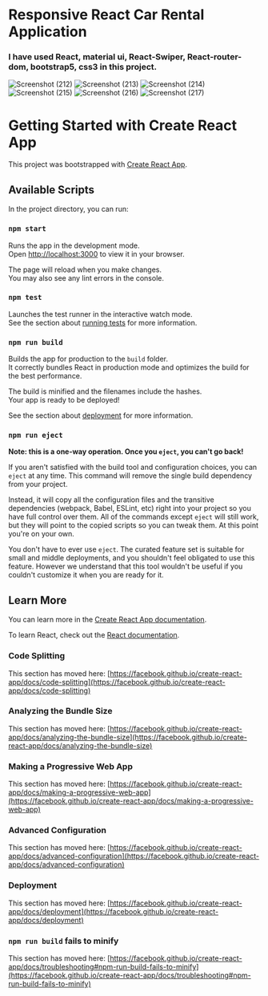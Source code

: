 # Responsive React Car Rental Application
### I have used React, material ui, React-Swiper, React-router-dom, bootstrap5, css3 in this project.

![Screenshot (212)](https://github.com/artinmohajeri/React-MUI-car-rental-app/assets/95845593/92c1fc24-6927-4c3d-a935-1660b8fb4fdf)
![Screenshot (213)](https://github.com/artinmohajeri/React-MUI-car-rental-app/assets/95845593/97b2ce21-34fa-4550-a9af-3db81061ca5f)
![Screenshot (214)](https://github.com/artinmohajeri/React-MUI-car-rental-app/assets/95845593/9c84a869-873e-4bb5-9d5a-f53c1f97e9da)
![Screenshot (215)](https://github.com/artinmohajeri/React-MUI-car-rental-app/assets/95845593/c124670a-5903-4ca6-b112-4add3373eb2c)
![Screenshot (216)](https://github.com/artinmohajeri/React-MUI-car-rental-app/assets/95845593/00417c2d-d811-4505-a4f7-2f6aed793758)
![Screenshot (217)](https://github.com/artinmohajeri/React-MUI-car-rental-app/assets/95845593/4db43b71-73e6-470e-935b-9e85a47d2b64)



# Getting Started with Create React App

This project was bootstrapped with [Create React App](https://github.com/facebook/create-react-app).

## Available Scripts

In the project directory, you can run:

### `npm start`

Runs the app in the development mode.\
Open [http://localhost:3000](http://localhost:3000) to view it in your browser.

The page will reload when you make changes.\
You may also see any lint errors in the console.

### `npm test`

Launches the test runner in the interactive watch mode.\
See the section about [running tests](https://facebook.github.io/create-react-app/docs/running-tests) for more information.

### `npm run build`

Builds the app for production to the `build` folder.\
It correctly bundles React in production mode and optimizes the build for the best performance.

The build is minified and the filenames include the hashes.\
Your app is ready to be deployed!

See the section about [deployment](https://facebook.github.io/create-react-app/docs/deployment) for more information.

### `npm run eject`

**Note: this is a one-way operation. Once you `eject`, you can't go back!**

If you aren't satisfied with the build tool and configuration choices, you can `eject` at any time. This command will remove the single build dependency from your project.

Instead, it will copy all the configuration files and the transitive dependencies (webpack, Babel, ESLint, etc) right into your project so you have full control over them. All of the commands except `eject` will still work, but they will point to the copied scripts so you can tweak them. At this point you're on your own.

You don't have to ever use `eject`. The curated feature set is suitable for small and middle deployments, and you shouldn't feel obligated to use this feature. However we understand that this tool wouldn't be useful if you couldn't customize it when you are ready for it.

## Learn More

You can learn more in the [Create React App documentation](https://facebook.github.io/create-react-app/docs/getting-started).

To learn React, check out the [React documentation](https://reactjs.org/).

### Code Splitting

This section has moved here: [https://facebook.github.io/create-react-app/docs/code-splitting](https://facebook.github.io/create-react-app/docs/code-splitting)

### Analyzing the Bundle Size

This section has moved here: [https://facebook.github.io/create-react-app/docs/analyzing-the-bundle-size](https://facebook.github.io/create-react-app/docs/analyzing-the-bundle-size)

### Making a Progressive Web App

This section has moved here: [https://facebook.github.io/create-react-app/docs/making-a-progressive-web-app](https://facebook.github.io/create-react-app/docs/making-a-progressive-web-app)

### Advanced Configuration

This section has moved here: [https://facebook.github.io/create-react-app/docs/advanced-configuration](https://facebook.github.io/create-react-app/docs/advanced-configuration)

### Deployment

This section has moved here: [https://facebook.github.io/create-react-app/docs/deployment](https://facebook.github.io/create-react-app/docs/deployment)

### `npm run build` fails to minify

This section has moved here: [https://facebook.github.io/create-react-app/docs/troubleshooting#npm-run-build-fails-to-minify](https://facebook.github.io/create-react-app/docs/troubleshooting#npm-run-build-fails-to-minify)
